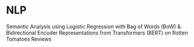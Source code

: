 # NLP
Semantic Analysis using Logistic Regression with Bag of Words (BoW) &amp; Bidirectional Encoder Representations from Transformers (BERT) on Rotten Tomatoes Reviews
